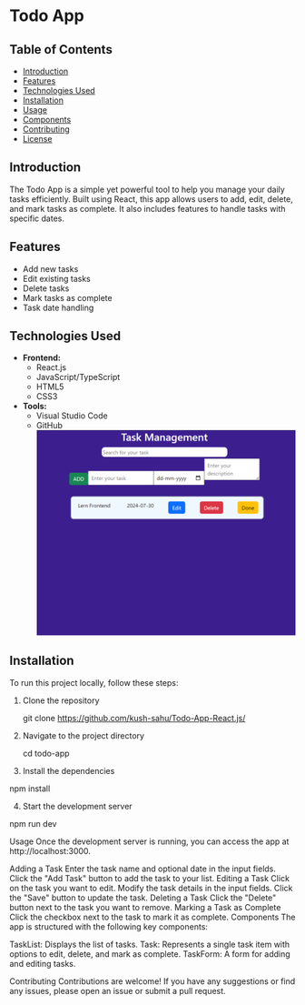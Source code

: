 # Todo App

## Table of Contents
- [Introduction](#introduction)
- [Features](#features)
- [Technologies Used](#technologies-used)
- [Installation](#installation)
- [Usage](#usage)
- [Components](#components)
- [Contributing](#contributing)
- [License](#license)

## Introduction
The Todo App is a simple yet powerful tool to help you manage your daily tasks efficiently. Built using React, this app allows users to add, edit, delete, and mark tasks as complete. It also includes features to handle tasks with specific dates.

## Features
- Add new tasks
- Edit existing tasks
- Delete tasks
- Mark tasks as complete
- Task date handling

## Technologies Used
- **Frontend:**
  - React.js
  - JavaScript/TypeScript
  - HTML5
  - CSS3
- **Tools:**
  - Visual Studio Code
  - GitHub
![Alt text](todo.png)

## Installation
To run this project locally, follow these steps:

1. Clone the repository
   
   git clone https://github.com/kush-sahu/Todo-App-React.js/

2. Navigate to the project directory
   
   cd todo-app

3.  Install the dependencies
 
   npm install

4.  Start the development server

   npm run dev


Usage
Once the development server is running, you can access the app at http://localhost:3000.


Adding a Task
Enter the task name and optional date in the input fields.
Click the "Add Task" button to add the task to your list.
Editing a Task
Click on the task you want to edit.
Modify the task details in the input fields.
Click the "Save" button to update the task.
Deleting a Task
Click the "Delete" button next to the task you want to remove.
Marking a Task as Complete
Click the checkbox next to the task to mark it as complete.
Components
The app is structured with the following key components:

TaskList: Displays the list of tasks.
Task: Represents a single task item with options to edit, delete, and mark as complete.
TaskForm: A form for adding and editing tasks.

Contributing
Contributions are welcome! If you have any suggestions or find any issues, please open an issue or submit a pull request.
